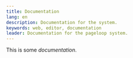 ```yaml
---
title: Documentation
lang: en
description: Documentation for the system.
keywords: web, editor, documentation
leader: Documentation for the pageloop system.
---
```


This is some *documentation*.

